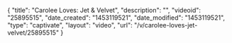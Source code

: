 {
    "title": "Carolee Loves: Jet & Velvet",
    "description": "",
    "videoid": "25895515",
    "date_created": "1453119521",
    "date_modified": "1453119521",
    "type": "captivate",
    "layout": "video",
    "url": "\/v\/carolee-loves-jet-velvet\/25895515"
}